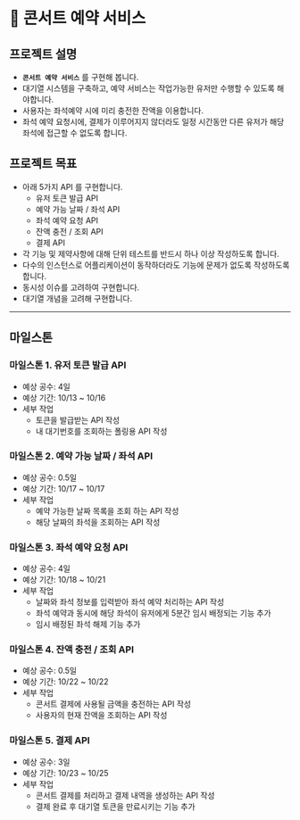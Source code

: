 # :musical_note: 콘서트 예약 서비스

## 프로젝트 설명
- **`콘서트 예약 서비스`** 를 구현해 봅니다.
- 대기열 시스템을 구축하고, 예약 서비스는 작업가능한 유저만 수행할 수 있도록 해야합니다.
- 사용자는 좌석예약 시에 미리 충전한 잔액을 이용합니다.
- 좌석 예약 요청시에, 결제가 이루어지지 않더라도 일정 시간동안 다른 유저가 해당 좌석에 접근할 수 없도록 합니다.

## 프로젝트 목표
- 아래 5가지 API 를 구현합니다.
    - 유저 토큰 발급 API
    - 예약 가능 날짜 / 좌석 API
    - 좌석 예약 요청 API
    - 잔액 충전 / 조회 API
    - 결제 API
- 각 기능 및 제약사항에 대해 단위 테스트를 반드시 하나 이상 작성하도록 합니다.
- 다수의 인스턴스로 어플리케이션이 동작하더라도 기능에 문제가 없도록 작성하도록 합니다.
- 동시성 이슈를 고려하여 구현합니다.
- 대기열 개념을 고려해 구현합니다.
***
## 마일스톤
### 마일스톤 1. 유저 토큰 발급 API
- 예상 공수: 4일
- 예상 기간: 10/13 ~ 10/16
- 세부 작업
  - 토큰을 발급받는 API 작성
  - 내 대기번호를 조회하는 폴링용 API 작성

### 마일스톤 2. 예약 가능 날짜 / 좌석 API
- 예상 공수: 0.5일
- 예상 기간: 10/17 ~ 10/17
- 세부 작업
  - 예약 가능한 날짜 목록을 조회 하는 API 작성
  - 해당 날짜의 좌석을 조회하는 API 작성

### 마일스톤 3. 좌석 예약 요청 API
- 예상 공수: 4일
- 예상 기간: 10/18 ~ 10/21
- 세부 작업
  - 날짜와 좌석 정보를 입력받아 좌석 예약 처리하는 API 작성
  - 좌석 예약과 동시에 해당 좌석이 유저에게 5분간 임시 배정되는 기능 추가
  - 임시 배정된 좌석 해제 기능 추가

### 마일스톤 4. 잔액 충전 / 조회 API
- 예상 공수: 0.5일
- 예상 기간: 10/22 ~ 10/22
- 세부 작업
  - 콘서트 결제에 사용될 금액을 충전하는 API 작성
  - 사용자의 현재 잔액을 조회하는 API 작성

### 마일스톤 5. 결제 API
- 예상 공수: 3일
- 예상 기간: 10/23 ~ 10/25
- 세부 작업
  - 콘서트 결제를 처리하고 결제 내역을 생성하는 API 작성
  - 결제 완료 후 대기열 토큰을 만료시키는 기능 추가